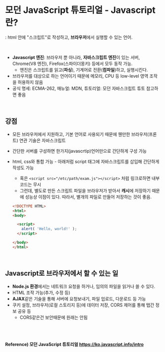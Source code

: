 # 모던 JavaScript 튜토리얼 - Javascript란?

: html 안에 "스크립트"로 작성하고, **브라우저**에서 실행할 수 있는 언어.

<br>

* **Javascript 엔진**: 브라우저 뿐 아니라, **자바스크립트 엔진**이 있는 서버, Chrome(V8 엔진), Firefox(스파이더몽키) 등에서 모두 동작 가능.
  * 엔진은 스크립트를 읽고(**파싱**), 기계어로 전환(**컴파일**)하고, 실행시킨다.
* 브라우저를 대상으로 하는 언어이기 때문에 메모리, CPU 등 low-level 영역 조작을 허용하지 않음
* 공식 명세: ECMA-262, 매뉴얼: MDN, 튜토리얼: 모던 자바스크립트 튜토 참고하면 좋음

<br>

## 강점

* 모든 브라우저에서 지원하고, 기본 언어로 사용되기 때문에 웬만한 브라우저(프론트) 연관 기술은 자바스크립트

* 간단한 서버를 구성하면 한가지(javascrtip)언어만으로 간단하게 구성 가능

* html, css와 통합 가능 - 아래처럼 script 태그에 자바스크립트를 삽입해 간단하게 작성도 가능

  * 혹은 `<script src="/etc/path/exam.js"></script>` 처럼 링크로하면 내부코드는 무시
  * 그런데, 별도로 만든 스크립트 파일을 브라우저가 받아서 **캐시**에 저장하기 때문에 성능상 이점이 있다. 따라서, 별개의 파일로 만들어 저장하는 것이 좋음.
  
  ```html
  <!DOCTYPE HTML>
  <html>
  <body>
  
    <script>
      alert( 'Hello, world!' );
    </script>
  
  </body>
  </html>
  ```

<br>

## Javascript로 브라우저에서 할 수 있는 일

* **Node.js 환경**에서는 네트워크 요청을 하거나, 임의의 파일을 읽거나 쓸 수 있다.
* HTML 조작 가능(추가, 수정 등)
* **AJAX**같은 기술을 통해 서버에 요청보내기, 파일 업로드, 다운로드 등 가능
* 쿠키 설정, 브라우저(로컬 스토리지 등)에 데이터 저장, CORS 제어를 통해 탭간 정보 공유 등
  * CORS같은건 보안때문에 원래는 안됨

<br><br>

#### Reference) 모던 JavaScript 튜토리얼 https://ko.javascript.info/intro